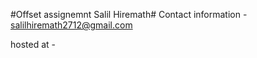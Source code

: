 #Offset assignemnt Salil Hiremath#
Contact information - 
salilhiremath2712@gmail.com 



hosted at - 
